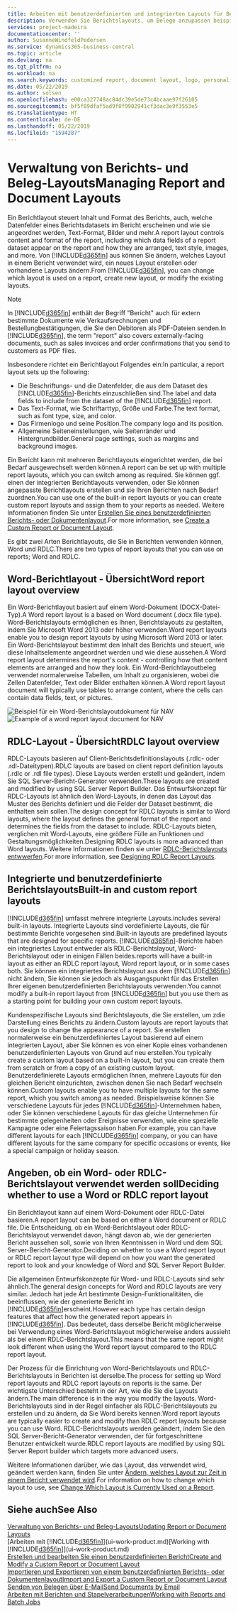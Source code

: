 ```yaml
---
title: Arbeiten mit benutzerdefinierten und integrierten Layouts für Berichte und Belege | Microsoft Docs
description: Verwenden Sie Berichtslayouts, um Belege anzupassen beispielsweise um die gewünschten Schriftart, das Logo oder die Seiteneinstellungen von PDF-Dateien zu personalisieren, die Sie den Debitoren senden.
services: project-madeira
documentationcenter: ''
author: SusanneWindfeldPedersen
ms.service: dynamics365-business-central
ms.topic: article
ms.devlang: na
ms.tgt_pltfrm: na
ms.workload: na
ms.search.keywords: customized report, document layout, logo, personalize
ms.date: 05/22/2019
ms.author: solsen
ms.openlocfilehash: e00ca327748ac84dc39e5de73c4bcaae97f26105
ms.sourcegitcommit: bf5f89dfaf5ad9f8f9902941cf3dac3e9f3553e5
ms.translationtype: HT
ms.contentlocale: de-DE
ms.lasthandoff: 05/22/2019
ms.locfileid: "1594287"
---
```

# <a name="managing-report-and-document-layouts"></a><span data-ttu-id="05512-103">Verwaltung von Berichts- und Beleg-Layouts</span><span class="sxs-lookup"><span data-stu-id="05512-103">Managing Report and Document Layouts</span></span>
<span data-ttu-id="05512-104">Ein Berichtlayout steuert Inhalt und Format des Berichts, auch, welche Datenfelder eines Berichtsdatasets im Bericht erscheinen und wie sie angeordnet werden, Text-Format, Bilder und mehr.</span><span class="sxs-lookup"><span data-stu-id="05512-104">A report layout controls content and format of the report, including which data fields of a report dataset appear on the report and how they are arranged, text style, images, and more.</span></span> <span data-ttu-id="05512-105">Von [!INCLUDE[d365fin](includes/d365fin_md.md)] aus können Sie ändern, welches Layout in einem Bericht verwendet wird, ein neues Layout erstellen oder vorhandene Layouts ändern.</span><span class="sxs-lookup"><span data-stu-id="05512-105">From [!INCLUDE[d365fin](includes/d365fin_md.md)], you can change which layout is used on a report, create new layout, or modify the existing layouts.</span></span>

> [!NOTE]  
>   <span data-ttu-id="05512-106">In [!INCLUDE[d365fin](includes/d365fin_md.md)] enthält der Begriff "Bericht" auch für extern bestimmte Dokumente wie Verkaufsrechnungen und Bestellungbestätigungen, die Sie den Debitoren als PDF-Dateien senden.</span><span class="sxs-lookup"><span data-stu-id="05512-106">In [!INCLUDE[d365fin](includes/d365fin_md.md)], the term "report" also covers externally-facing documents, such as sales invoices and order confirmations that you send to customers as PDF files.</span></span>

<span data-ttu-id="05512-107">Insbesondere richtet ein Berichtlayout Folgendes ein:</span><span class="sxs-lookup"><span data-stu-id="05512-107">In particular, a report layout sets up the following:</span></span>

* <span data-ttu-id="05512-108">Die Beschriftungs- und die Datenfelder, die aus dem Dataset des [!INCLUDE[d365fin](includes/d365fin_md.md)]-Berichts einzuschließen sind.</span><span class="sxs-lookup"><span data-stu-id="05512-108">The label and data fields to include from the dataset of the [!INCLUDE[d365fin](includes/d365fin_md.md)] report.</span></span>
* <span data-ttu-id="05512-109">Das Text-Format, wie Schriftarttyp, Größe und Farbe.</span><span class="sxs-lookup"><span data-stu-id="05512-109">The text format, such as font type, size, and color.</span></span>
* <span data-ttu-id="05512-110">Das Firmenlogo und seine Position.</span><span class="sxs-lookup"><span data-stu-id="05512-110">The company logo and its position.</span></span>
* <span data-ttu-id="05512-111">Allgemeine Seiteneinstellungen, wie Seitenränder und Hintergrundbilder.</span><span class="sxs-lookup"><span data-stu-id="05512-111">General page settings, such as margins and background images.</span></span>

<span data-ttu-id="05512-112">Ein Bericht kann mit mehreren Berichtlayouts eingerichtet werden, die bei Bedarf ausgewechselt werden können.</span><span class="sxs-lookup"><span data-stu-id="05512-112">A report can be set up with multiple report layouts, which you can switch among as required.</span></span> <span data-ttu-id="05512-113">Sie können ggf. einen der integrierten Berichtlayouts verwenden, oder Sie können angepasste Berichtlayouts erstellen und sie Ihren Berichten nach Bedarf zuordnen.</span><span class="sxs-lookup"><span data-stu-id="05512-113">You can use one of the built-in report layouts or you can create custom report layouts and assign them to your reports as needed.</span></span> <span data-ttu-id="05512-114">Weitere Informationen finden Sie unter [Erstellen Sie eines benutzerdefinierten Berichts- oder Dokumentenlayout](ui-how-create-custom-report-layout.md).</span><span class="sxs-lookup"><span data-stu-id="05512-114">For more information, see [Create a Custom Report or Document Layout](ui-how-create-custom-report-layout.md).</span></span>

<span data-ttu-id="05512-115">Es gibt zwei Arten Berichtlayouts, die Sie in Berichten verwenden können, Word und RDLC.</span><span class="sxs-lookup"><span data-stu-id="05512-115">There are two types of report layouts that you can use on reports; Word and RDLC.</span></span>

## <a name="word-report-layout-overview"></a><span data-ttu-id="05512-116">Word-Berichtlayout - Übersicht</span><span class="sxs-lookup"><span data-stu-id="05512-116">Word report layout overview</span></span>
<span data-ttu-id="05512-117">Ein Word-Berichtlayout basiert auf einem Word-Dokument (DOCX-Datei-Typ).</span><span class="sxs-lookup"><span data-stu-id="05512-117">A Word report layout is a based on Word document (.docx file type).</span></span> <span data-ttu-id="05512-118">Word-Berichtslayouts ermöglichen es Ihnen, Berichtslayouts zu gestalten, indem Sie Microsoft Word 2013 oder höher verwenden.</span><span class="sxs-lookup"><span data-stu-id="05512-118">Word report layouts enable you to design report layouts by using Microsoft Word 2013 or later.</span></span> <span data-ttu-id="05512-119">Ein Word-Berichtslayout bestimmt den Inhalt des Berichts und steuert, wie diese Inhaltselemente angeordnet werden und wie diese aussehen.</span><span class="sxs-lookup"><span data-stu-id="05512-119">A Word report layout determines the report's content - controlling how that content elements are arranged and how they look.</span></span> <span data-ttu-id="05512-120">Ein Word-Berichtlayoutbeleg verwendet normalerweise Tabellen, um Inhalt zu organisieren, wobei die Zellen Datenfelder, Text oder Bilder enthalten können.</span><span class="sxs-lookup"><span data-stu-id="05512-120">A Word report layout document will typically use tables to arrange content, where the cells can contain data fields, text, or pictures.</span></span>

 <span data-ttu-id="05512-121">![Beispiel für ein Word-Berichtslayoutdokument für NAV](media/nav_wordreportlayout_edit_in_word_example.png "NAV_WordReportLayout_Edit_In_Word_Example")</span><span class="sxs-lookup"><span data-stu-id="05512-121">![Example of a word report layout document for NAV](media/nav_wordreportlayout_edit_in_word_example.png "NAV_WordReportLayout_Edit_In_Word_Example")</span></span>  

## <a name="rdlc-layout-overview"></a><span data-ttu-id="05512-122">RDLC-Layout - Übersicht</span><span class="sxs-lookup"><span data-stu-id="05512-122">RDLC layout overview</span></span>
<span data-ttu-id="05512-123">RDLC-Layouts basieren auf Client-Berichtsdefinitionslayouts (.rdlc- oder .rdl-Dateitypen).</span><span class="sxs-lookup"><span data-stu-id="05512-123">RDLC layouts are based on client report definition layouts (.rdlc or .rdl file types).</span></span> <span data-ttu-id="05512-124">Diese Layouts werden erstellt und geändert, indem Sie SQL Server-Bericht-Generator verwenden.</span><span class="sxs-lookup"><span data-stu-id="05512-124">These layouts are created and modified by using SQL Server Report Builder.</span></span> <span data-ttu-id="05512-125">Das Entwurfskonzept für RDLC-Layouts ist ähnlich den Word-Layouts, in denen das Layout das Muster des Berichts definiert und die Felder der Dataset bestimmt, die enthalten sein sollen.</span><span class="sxs-lookup"><span data-stu-id="05512-125">The design concept for RDLC layouts is similar to Word layouts, where the layout defines the general format of the report and determines the fields from the dataset to include.</span></span> <span data-ttu-id="05512-126">RDLC-Layouts bieten, verglichen mit Word-Layouts, eine größere Fülle an Funktionen und Gestaltungsmöglichkeiten.</span><span class="sxs-lookup"><span data-stu-id="05512-126">Designing RDLC layouts is more advanced than Word layouts.</span></span> <span data-ttu-id="05512-127">Weitere Informationen finden sie unter [RDLC-Berichtslayouts entwwerfen](/dynamics-nav/Designing-RDLC-Report-Layouts).</span><span class="sxs-lookup"><span data-stu-id="05512-127">For more information, see [Designing RDLC Report Layouts](/dynamics-nav/Designing-RDLC-Report-Layouts).</span></span>

## <a name="built-in-and-custom-report-layouts"></a><span data-ttu-id="05512-128">Integrierte und benutzerdefinierte Berichtslayouts</span><span class="sxs-lookup"><span data-stu-id="05512-128">Built-in and custom report layouts</span></span>
[!INCLUDE[d365fin](includes/d365fin_md.md)] <span data-ttu-id="05512-129">umfasst mehrere integrierte Layouts.</span><span class="sxs-lookup"><span data-stu-id="05512-129">includes several built-in layouts.</span></span> <span data-ttu-id="05512-130">Integrierte Layouts sind vordefinierte Layouts, die für bestimmte Berichte vorgesehen sind.</span><span class="sxs-lookup"><span data-stu-id="05512-130">Built-in layouts are predefined layouts that are designed for specific reports.</span></span> [!INCLUDE[d365fin](includes/d365fin_md.md)]<span data-ttu-id="05512-131">-Berichte haben ein integriertes Layout entweder als RDLC-Berichtslayout, Word-Berichtslayout oder in einigen Fällen beides.</span><span class="sxs-lookup"><span data-stu-id="05512-131">reports will have a built-in layout as either an RDLC report layout, Word report layout, or in some cases both.</span></span> <span data-ttu-id="05512-132">Sie können ein integriertes Berichtslayout aus dem [!INCLUDE[d365fin](includes/d365fin_md.md)] nicht ändern, Sie können sie jedoch als Ausgangspunkt für das Erstellen Ihrer eigenen benutzerdefinierten Berichtslayouts verwenden.</span><span class="sxs-lookup"><span data-stu-id="05512-132">You cannot modify a built-in report layout from [!INCLUDE[d365fin](includes/d365fin_md.md)] but you use them as a starting point for building your own custom report layouts.</span></span>

<span data-ttu-id="05512-133">Kundenspezifische Layouts sind Berichtslayouts, die Sie erstellen, um zdie Darstellung eines Berichts zu ändern.</span><span class="sxs-lookup"><span data-stu-id="05512-133">Custom layouts are report layouts that you design to change the appearance of a report.</span></span> <span data-ttu-id="05512-134">Sie erstellen normalerweise ein benutzerdefiniertes Layout basierend auf einem integrierten Layout, aber Sie können es von einer Kopie eines vorhandenen benutzerdefinierten Layouts von Grund auf neu erstellen.</span><span class="sxs-lookup"><span data-stu-id="05512-134">You typically create a custom layout based on a built-in layout, but you can create them from scratch or from a copy of an existing custom layout.</span></span> <span data-ttu-id="05512-135">Benutzerdefinierete Layouts ermöglichen Ihnen, mehrere Layouts für den gleichen Bericht einzurichten, zwischen denen Sie nach Bedarf wechseln können.</span><span class="sxs-lookup"><span data-stu-id="05512-135">Custom layouts enable you to have multiple layouts for the same report, which you switch among as needed.</span></span> <span data-ttu-id="05512-136">Beispielsweise können Sie verschiedene Layouts für jedes [!INCLUDE[d365fin](includes/d365fin_md.md)]-Unternehmen haben, oder Sie können verschiedene Layouts für das gleiche Unternehmen für bestimmte gelegenheiten oder Ereignisse verwenden, wie eine spezielle Kampagne oder eine Feiertagssaison haben.</span><span class="sxs-lookup"><span data-stu-id="05512-136">For example, you can have different layouts for each [!INCLUDE[d365fin](includes/d365fin_md.md)] company, or you can have different layouts for the same company for specific occasions or events, like a special campaign or holiday season.</span></span>

## <a name="deciding-whether-to-use-a-word-or-rdlc-report-layout"></a><span data-ttu-id="05512-137">Angeben, ob ein Word- oder RDLC-Berichtslayout verwendet werden soll</span><span class="sxs-lookup"><span data-stu-id="05512-137">Deciding whether to use a Word or RDLC report layout</span></span>
<span data-ttu-id="05512-138">Ein Berichtlayout kann auf einem Word-Dokument oder RDLC-Datei basieren.</span><span class="sxs-lookup"><span data-stu-id="05512-138">A report layout can be based on either a Word document or RDLC file.</span></span> <span data-ttu-id="05512-139">Die Entscheidung, ob ein Word-Berichtslayout oder RDLC-Berichtslayout verwendet davon, hängt davon ab, wie der generierten Bericht aussehen soll, sowie von Ihren Kenntnissen in Word und dem SQL Server-Bericht-Generator.</span><span class="sxs-lookup"><span data-stu-id="05512-139">Deciding on whether to use a Word report layout or RDLC report layout type will depend on how you want the generated report to look and your knowledge of Word and SQL Server Report Builder.</span></span>

<span data-ttu-id="05512-140">Die allgemeinen Entwurfskonzepte für Word- und RDLC-Layouts sind sehr ähnlich.</span><span class="sxs-lookup"><span data-stu-id="05512-140">The general design concepts for Word and RDLC layouts are very similar.</span></span> <span data-ttu-id="05512-141">Jedoch hat jede Art bestimmte Design-Funktionalitäten, die beeinflussen, wie der generierte Bericht im [!INCLUDE[d365fin](includes/d365fin_md.md)]erscheint.</span><span class="sxs-lookup"><span data-stu-id="05512-141">However each type has certain design features that affect how the generated report appears in [!INCLUDE[d365fin](includes/d365fin_md.md)].</span></span> <span data-ttu-id="05512-142">Das bedeutet, dass derselbe Bericht möglicherweise bei Verwendung eines Word-Berichtslayout möglicherweise anders aussieht als bei einem RDLC-Berichtslayout.</span><span class="sxs-lookup"><span data-stu-id="05512-142">This means that the same report might look different when using the Word report layout compared to the RDLC report layout.</span></span>

<span data-ttu-id="05512-143">Der Prozess für die Einrichtung von Word-Berichtslayouts und RDLC-Berichtslayouts in Berichten ist derselbe.</span><span class="sxs-lookup"><span data-stu-id="05512-143">The process for setting up Word report layouts and RDLC report layouts on reports is the same.</span></span> <span data-ttu-id="05512-144">Der wichtigste Unterschied besteht in der Art, wie die Sie die Layouts ändern.</span><span class="sxs-lookup"><span data-stu-id="05512-144">The main difference is in the way you modify the layouts.</span></span> <span data-ttu-id="05512-145">Word-Berichtslayouts sind in der Regel einfacher als RDLC-Berichtslayouts zu erstellen und zu ändern, da Sie Word bereits kennen.</span><span class="sxs-lookup"><span data-stu-id="05512-145">Word report layouts are typically easier to create and modify than RDLC report layouts because you can use Word.</span></span> <span data-ttu-id="05512-146">RDLC-Berichtslayouts werden geändert, indem Sie den SQL Server-Bericht-Generator verwenden, der für fortgeschrittene Benutzer entwickelt wurde.</span><span class="sxs-lookup"><span data-stu-id="05512-146">RDLC report layouts are modified by using SQL Server Report builder which targets more advanced users.</span></span>

<span data-ttu-id="05512-147">Weitere Informationen darüber, wie das Layout, das verwendet wird, geändert werden kann, finden Sie unter [Ändern, welches Layout zur Zeit in einem Bericht verwendet wird](ui-how-change-layout-currently-used-report.md).</span><span class="sxs-lookup"><span data-stu-id="05512-147">For information on how to change which layout to use, see [Change Which Layout is Currently Used on a Report](ui-how-change-layout-currently-used-report.md).</span></span>

## <a name="see-also"></a><span data-ttu-id="05512-148">Siehe auch</span><span class="sxs-lookup"><span data-stu-id="05512-148">See Also</span></span>
[<span data-ttu-id="05512-149">Verwaltung von Berichts- und Beleg-Layouts</span><span class="sxs-lookup"><span data-stu-id="05512-149">Updating Report or Document Layouts</span></span>](ui-update-report-layouts.md)  
<span data-ttu-id="05512-150">[Arbeiten mit [!INCLUDE[d365fin](includes/d365fin_md.md)]](ui-work-product.md)</span><span class="sxs-lookup"><span data-stu-id="05512-150">[Working with [!INCLUDE[d365fin](includes/d365fin_md.md)]](ui-work-product.md)</span></span>  
[<span data-ttu-id="05512-151">Erstellen und bearbeiten Sie einen benutzerdefinierten Bericht</span><span class="sxs-lookup"><span data-stu-id="05512-151">Create and Modify a Custom Report or Document Layout</span></span>](ui-how-create-custom-report-layout.md)  
[<span data-ttu-id="05512-152">Importieren und Exportieren von einem benutzerdefinierten Berichts- oder Dokumentenlayout</span><span class="sxs-lookup"><span data-stu-id="05512-152">Import and Export a Custom Report or Document Layout</span></span>](ui-how-import-and-export-report-layout.md)  
[<span data-ttu-id="05512-153">Senden von Belegen über E-Mail</span><span class="sxs-lookup"><span data-stu-id="05512-153">Send Documents by Email</span></span>](ui-how-send-documents-email.md)  
[<span data-ttu-id="05512-154">Arbeiten mit Berichten und Stapelverarbeitungen</span><span class="sxs-lookup"><span data-stu-id="05512-154">Working with Reports and Batch Jobs</span></span>](ui-work-report.md)  
